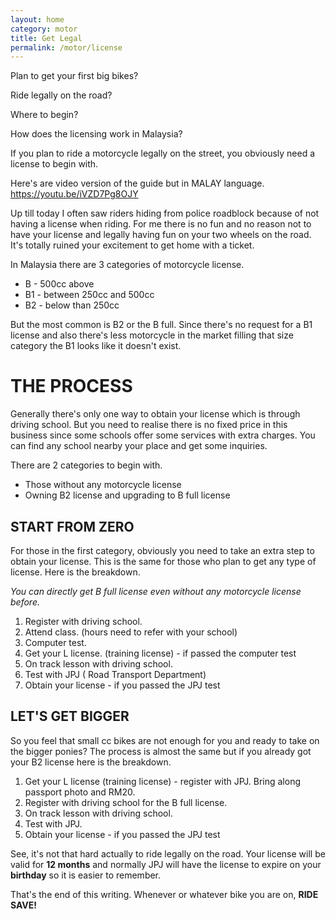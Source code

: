 ```yaml
---
layout: home
category: motor
title: Get Legal
permalink: /motor/license
---
```

Plan to get your first big bikes?

Ride legally on the road?

Where to begin?

How does the licensing work in Malaysia?

If you plan to ride a motorcycle legally on the street, you obviously need a license to begin with.

Here's are video version of the guide but in MALAY language.
<br>
<https://youtu.be/iVZD7Pg8OJY>


Up till today I often saw riders hiding from police roadblock because of not having a license when riding. 
For me there is no fun and no reason not to have your license and legally having fun on your two wheels on the road. 
It's totally ruined your excitement to get home with a ticket.

In Malaysia there are 3 categories of motorcycle license.
- B - 500cc above
- B1 - between 250cc and 500cc
- B2 - below than 250cc

But the most common is B2 or the B full.
Since there's no request for a B1 license and also there's less motorcycle in the market filling that size category the B1 looks like it doesn't exist.

# THE PROCESS

Generally there's only one way to obtain your license which is through driving school.
But you need to realise there is no fixed price in this business since some schools offer some services with extra charges. You can find any school nearby your place and get some inquiries.

There are 2 categories to begin with.
- Those without any motorcycle license
- Owning B2 license and upgrading to B full license

## START FROM ZERO

For those in the first category, obviously you need to take an extra step to obtain your license. This is the same for those who plan to get any type of license.
Here is the breakdown. 

*You can directly get B full license even without any motorcycle license before.*

1. Register with driving school.
2. Attend class. (hours need to refer with your school)
3. Computer test.
4. Get your L license. (training license) - if passed the computer test
5. On track lesson with driving school.
6. Test with JPJ ( Road Transport Department)
7. Obtain your license - if you passed the JPJ test

## LET'S GET BIGGER

So you feel that small cc bikes are not enough for you and ready to take on the bigger ponies? The process is almost the same but if you already got your B2 license here is the breakdown.

1. Get your L license (training license) - register with JPJ. 
    Bring along passport photo and RM20.
2. Register with driving school for the B full license.
3. On track lesson with driving school.
4. Test with JPJ.
5. Obtain your license - if you passed the JPJ test

See, it's not that hard actually to ride legally on the road.
Your license will be valid for **12 months** 
and normally JPJ will have the license to expire on your **birthday**
so it is easier to remember.

That's the end of this writing. Whenever or whatever bike you are on, **RIDE SAVE!**